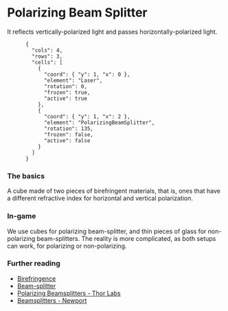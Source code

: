 # Polarizing Beam Splitter

It reflects vertically-polarized light and passes horizontally-polarized light.

```{quantum-board}
      {
        "cols": 4,
        "rows": 3,
        "cells": [
          {
            "coord": { "y": 1, "x": 0 },
            "element": "Laser",
            "rotation": 0,
            "frozen": true,
            "active": true
          },
          {
            "coord": { "y": 1, "x": 2 },
            "element": "PolarizingBeamSplitter",
            "rotation": 135,
            "frozen": false,
            "active": false
          }
        ]
      }
```

### The basics

A cube made of two pieces of birefringent materials, that is, ones that have a different refractive index for horizontal and vertical polarization.


### In-game

We use cubes for polarizing beam-splitter, and thin pieces of glass for non-polarizing beam-splitters.
The reality is more complicated, as both setups can work, for polarizing or non-polarizing.

### Further reading

- [Birefringence](https://en.wikipedia.org/wiki/Birefringence)
- [Beam-splitter](https://en.wikipedia.org/wiki/Beam_splitter)
- [Polarizing Beamsplitters - Thor Labs](https://www.thorlabs.com/navigation.cfm?guide_id=2318)
- [Beamsplitters - Newport](https://www.newport.com/c/beamsplitters)
